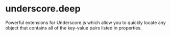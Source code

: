 # underscore.deep
Powerful extensions for Underscore.js which allow you to quickly locate any object that contains all of the key-value pairs listed in properties.
